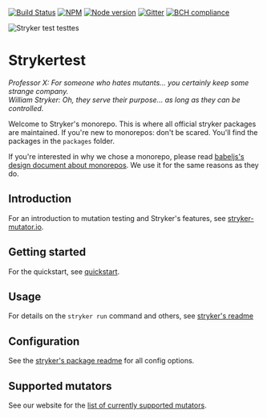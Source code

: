 [![Build Status](https://travis-ci.org/stryker-mutator/stryker.svg?branch=master)](https://travis-ci.org/stryker-mutator/stryker)
[![NPM](https://img.shields.io/npm/dm/@stryker-mutator/core.svg)](https://www.npmjs.com/package/@stryker-mutator/core)
[![Node version](https://img.shields.io/node/v/@stryker-mutator/core.svg)](https://img.shields.io/node/v/@stryker-mutator/core.svg)
[![Gitter](https://badges.gitter.im/stryker-mutator/stryker.svg)](https://gitter.im/stryker-mutator/stryker?utm_source=badge&utm_medium=badge&utm_campaign=pr-badge)
[![BCH compliance](https://bettercodehub.com/edge/badge/stryker-mutator/stryker)](https://bettercodehub.com/)

![Stryker](stryker-80x80.png)
test
testtes
# Strykertest
*Professor X: For someone who hates mutants... you certainly keep some strange company.*  
*William Stryker: Oh, they serve their purpose... as long as they can be controlled.*

Welcome to Stryker's monorepo. This is where all official stryker packages are maintained.
If you're new to monorepos: don't be scared. You'll find the packages in the `packages` folder.

If you're interested in why we chose a monorepo, please read [babeljs's design document about monorepos](https://github.com/babel/babel/blob/master/doc/design/monorepo.md). We use it for the same reasons as they do.

## Introduction

For an introduction to mutation testing and Stryker's features, see [stryker-mutator.io](https://stryker-mutator.io/).

## Getting started

For the quickstart, see [quickstart](https://stryker-mutator.io/quickstart.html).

## Usage

For details on the `stryker run` command and others, see [stryker's readme](https://github.com/stryker-mutator/stryker/tree/master/packages/core#readme)

## Configuration  

See the [stryker's package readme](https://github.com/stryker-mutator/stryker/blob/master/packages/core/README.md#configuration) for all config options.


## Supported mutators  

See our website for the [list of currently supported mutators](https://stryker-mutator.io/mutators.html).

